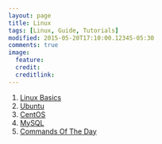 ```yaml
---
layout: page
title: Linux
tags: [Linux, Guide, Tutorials]
modified: 2015-05-20T17:10:00.12345-05:30
comments: true
image:
  feature:
  credit:
  creditlink:
---
```


1. <a href="/linux/basics/"> Linux Basics </a>
1. <a href="/linux/ubuntu/"> Ubuntu </a>
1. <a href="/linux/centos/"> CentOS </a>
1. <a href="/linux/mysql/"> MySQL </a>
1. <a href="/linux/commandsoftheday/"> Commands Of The Day</a>
